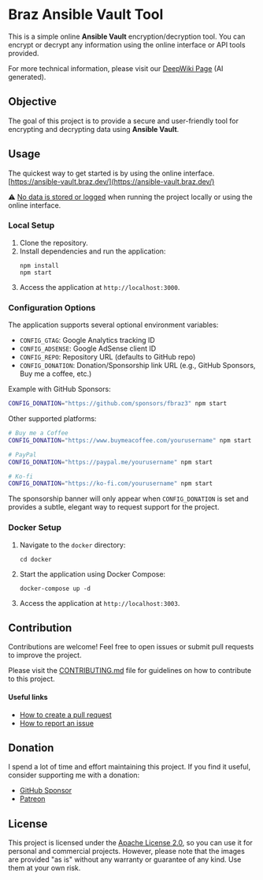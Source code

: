 # Braz Ansible Vault Tool

This is a simple online **Ansible Vault** encryption/decryption tool.
You can encrypt or decrypt any information using the online interface or API tools provided.

For more technical information, please visit our  [DeepWiki Page](https://deepwiki.com/fbraz3/ansible-vault-tool) (AI generated).

## Objective

The goal of this project is to provide a secure and user-friendly tool for encrypting and decrypting data using **Ansible Vault**.

## Usage

The quickest way to get started is by using the online interface.
[https://ansible-vault.braz.dev/](https://ansible-vault.braz.dev/)

⚠️ [No data is stored or logged](https://deepwiki.com/search/in-what-part-of-the-code-we-ca_addee82c-6a9c-4274-b08e-d952fc75b6b4) when running the project locally or using the online interface.

### Local Setup
1. Clone the repository.
2. Install dependencies and run the application:
   ```
   npm install
   npm start
   ```
3. Access the application at `http://localhost:3000`.

### Configuration Options

The application supports several optional environment variables:

- `CONFIG_GTAG`: Google Analytics tracking ID
- `CONFIG_ADSENSE`: Google AdSense client ID  
- `CONFIG_REPO`: Repository URL (defaults to GitHub repo)
- `CONFIG_DONATION`: Donation/Sponsorship link URL (e.g., GitHub Sponsors, Buy me a coffee, etc.)

Example with GitHub Sponsors:
```bash
CONFIG_DONATION="https://github.com/sponsors/fbraz3" npm start
```

Other supported platforms:
```bash
# Buy me a Coffee
CONFIG_DONATION="https://www.buymeacoffee.com/yourusername" npm start

# PayPal
CONFIG_DONATION="https://paypal.me/yourusername" npm start

# Ko-fi
CONFIG_DONATION="https://ko-fi.com/yourusername" npm start
```

The sponsorship banner will only appear when `CONFIG_DONATION` is set and provides a subtle, elegant way to request support for the project.

### Docker Setup
1. Navigate to the `docker` directory:
   ```
   cd docker
   ```
2. Start the application using Docker Compose:
   ```
   docker-compose up -d
   ```
3. Access the application at `http://localhost:3003`.

## Contribution
Contributions are welcome! Feel free to open issues or submit pull requests to improve the project.

Please visit the [CONTRIBUTING.md](CONTRIBUTING.md) file for guidelines on how to contribute to this project.

#### Useful links
- [How to create a pull request](https://docs.github.com/pt/pull-requests/collaborating-with-pull-requests/proposing-changes-to-your-work-with-pull-requests/creating-a-pull-request)
- [How to report an issue](https://docs.github.com/pt/issues/tracking-your-work-with-issues/creating-an-issue)

## Donation
I spend a lot of time and effort maintaining this project. If you find it useful, consider supporting me with a donation:
- [GitHub Sponsor](https://github.com/sponsors/fbraz3)
- [Patreon](https://www.patreon.com/fbraz3)

## License

This project is licensed under the [Apache License 2.0](LICENSE), so you can use it for personal and commercial projects. However, please note that the images are provided "as is" without any warranty or guarantee of any kind. Use them at your own risk.